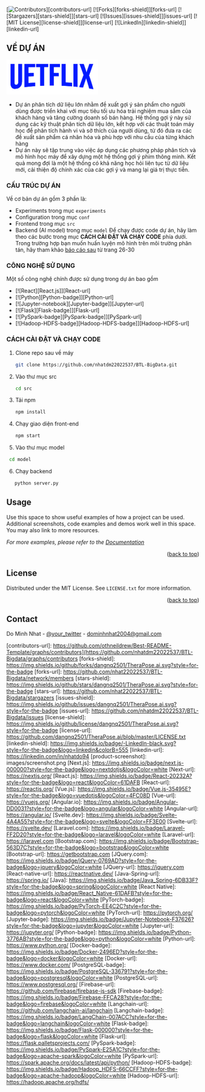 [![Contributors][contributors-shield]][contributors-url]
[![Forks][forks-shield]][forks-url]
[![Stargazers][stars-shield]][stars-url]
[![Issues][issues-shield]][issues-url]
[![MIT License][license-shield]][license-url]
[![LinkedIn][linkedin-shield]][linkedin-url]


<!-- ABOUT THE PROJECT -->
## VỀ DỰ ÁN
<img src="/public/icon.png" alt="Logo">

* Dự án phân tích dữ liệu lớn nhằm đề xuất gợi ý sản phẩm cho người dùng được triển khai với mục tiêu tối ưu hóa trải nghiệm mua sắm của khách hàng và tăng cường doanh số bán hàng. Hệ thống gợi ý này sử dụng các kỹ thuật phân tích dữ liệu lớn, kết hợp với các thuật toán máy học để phân tích hành vi và sở thích của người dùng, từ đó đưa ra các đề xuất sản phẩm cá nhân hóa và phù hợp với nhu cầu của từng khách hàng
* Dự án này sẽ tập trung vào việc áp dụng các phương pháp phân tích và mô hình học máy để xây dựng một hệ thống gợi ý phim thông minh. Kết quả mong đợi là một hệ thống có khả năng học hỏi liên tục từ dữ liệu mới, cải thiện độ chính xác của các gợi ý và mang lại giá trị thực tiễn.

### CẤU TRÚC DỰ ÁN
Về cơ bản dự án gồm 3 phần là:
* Experiments trong mục `experiments`
* Configuration trong mục `conf`
* Frontend trong mục `src`
* Backend (AI model) trong mục `model`
Để chạy được code dự án, hãy làm theo các bước trong mục **CÁCH CÀI ĐẶT VÀ CHẠY CODE** phía dưới. Trong trường hợp bạn muốn huấn luyện mô hình trên môi trường phân tán, hãy tham khảo [báo cáo sau](https://docs.google.com/document/d/1h4tqhRdhZ7xPVeudQS9jLqF0NiBpVfuLhRNCHgsna_U/edit) từ trang 26-30 




### CÔNG NGHỆ SỬ DỤNG

Một số công nghệ chính được sử dụng trong dự án bao gồm

* [![React][React.js]][React-url]
* [![Python][Python-badge]][Python-url]
* [![Jupyter-notebook][Jupyter-badge]][Jupyter-url]
* [![Flask][Flask-badge]][Flask-url]
* [![PySpark-badge][PySpark-badge]][PySpark-url]
* [![Hadoop-HDFS-badge][Hadoop-HDFS-badge]][Hadoop-HDFS-url]

### CÁCH CÀI ĐẶT VÀ CHẠY CODE

1. Clone repo sau về máy
   ```sh
   git clone https://github.com/nhatdm22022537/BTL-BigData.git
   ```
2. Vào thư mục src
	 ```sh
   cd src
   ```
3. Tải npm
   ```sh
   npm install
   ```
4. Chạy giao diện front-end
   ```sh
   npm start
   ```
5. Vào thư mục model
  ```sh
   cd model
   ```
6. Chạy backend
```sh
   python server.py
   ```



<!-- USAGE EXAMPLES -->
## Usage

Use this space to show useful examples of how a project can be used. Additional screenshots, code examples and demos work well in this space. You may also link to more resources.

_For more examples, please refer to the [Documentation](https://example.com)_

<p align="right">(<a href="#readme-top">back to top</a>)</p>







<!-- LICENSE -->
## License

Distributed under the MIT License. See `LICENSE.txt` for more information.

<p align="right">(<a href="#readme-top">back to top</a>)</p>



<!-- CONTACT -->
## Contact

Do Minh Nhat - [@your_twitter](https://twitter.com/nhatdm2k4) - dominhnhat2004@gmail.com






<!-- MARKDOWN LINKS & IMAGES -->
<!-- https://www.markdownguide.org/basic-syntax/#reference-style-links -->
[contributors-shield]: https://img.shields.io/github/contributors/dangnq2501/TheraPose.ai.svg?style=for-the-badge
[contributors-url]: https://github.com/othneildrew/Best-README-Template/graphs/contributors](https://github.com/nhatdm22022537/BTL-Bigdata/graphs/contributors 
[forks-shield]: https://img.shields.io/github/forks/dangnq2501/TheraPose.ai.svg?style=for-the-badge
[forks-url]: https://github.com/nhat22022537/BTL-Bigdata/network/members
[stars-shield]: https://img.shields.io/github/stars/dangnq2501/TheraPose.ai.svg?style=for-the-badge
[stars-url]: https://github.com/nhat22022537/BTL-Bigdata/stargazers 
[issues-shield]: https://img.shields.io/github/issues/dangnq2501/TheraPose.ai.svg?style=for-the-badge
[issues-url]: https://github.com/nhatdm22022537/BTL-Bigdata/issues
[license-shield]: https://img.shields.io/github/license/dangnq2501/TheraPose.ai.svg?style=for-the-badge
[license-url]: https://github.com/dangnq2501/TheraPose.ai/blob/master/LICENSE.txt
[linkedin-shield]: https://img.shields.io/badge/-LinkedIn-black.svg?style=for-the-badge&logo=linkedin&colorB=555
[linkedin-url]: https://linkedin.com/in/nhatdo94
[product-screenshot]: images/screenshot.png
[Next.js]: https://img.shields.io/badge/next.js-000000?style=for-the-badge&logo=nextdotjs&logoColor=white
[Next-url]: https://nextjs.org/
[React.js]: https://img.shields.io/badge/React-20232A?style=for-the-badge&logo=react&logoColor=61DAFB
[React-url]: https://reactjs.org/
[Vue.js]: https://img.shields.io/badge/Vue.js-35495E?style=for-the-badge&logo=vuedotjs&logoColor=4FC08D
[Vue-url]: https://vuejs.org/
[Angular.io]: https://img.shields.io/badge/Angular-DD0031?style=for-the-badge&logo=angular&logoColor=white
[Angular-url]: https://angular.io/
[Svelte.dev]: https://img.shields.io/badge/Svelte-4A4A55?style=for-the-badge&logo=svelte&logoColor=FF3E00
[Svelte-url]: https://svelte.dev/
[Laravel.com]: https://img.shields.io/badge/Laravel-FF2D20?style=for-the-badge&logo=laravel&logoColor=white
[Laravel-url]: https://laravel.com
[Bootstrap.com]: https://img.shields.io/badge/Bootstrap-563D7C?style=for-the-badge&logo=bootstrap&logoColor=white
[Bootstrap-url]: https://getbootstrap.com
[JQuery.com]: https://img.shields.io/badge/jQuery-0769AD?style=for-the-badge&logo=jquery&logoColor=white
[JQuery-url]: https://jquery.com 
[React-native-url]: https://reactnative.dev/
[Java-Spring-url]: https://spring.io/
[Java]: https://img.shields.io/badge/Java_Spring-6DB33F?style=for-the-badge&logo=spring&logoColor=white
[React Native]: https://img.shields.io/badge/React_Native-61DAFB?style=for-the-badge&logo=react&logoColor=white
[PyTorch-badge]: https://img.shields.io/badge/PyTorch-EE4C2C?style=for-the-badge&logo=pytorch&logoColor=white
[PyTorch-url]: https://pytorch.org/
[Jupyter-badge]: https://img.shields.io/badge/Jupyter-Notebook-F37626?style=for-the-badge&logo=jupyter&logoColor=white
[Jupyter-url]: https://jupyter.org/
[Python-badge]: https://img.shields.io/badge/Python-3776AB?style=for-the-badge&logo=python&logoColor=white
[Python-url]: https://www.python.org/
[Docker-badge]: https://img.shields.io/badge/Docker-2496ED?style=for-the-badge&logo=docker&logoColor=white
[Docker-url]: https://www.docker.com/
[PostgreSQL-badge]: https://img.shields.io/badge/PostgreSQL-336791?style=for-the-badge&logo=postgresql&logoColor=white
[PostgreSQL-url]: https://www.postgresql.org/
[Firebase-url]: https://github.com/firebase/firebase-js-sdk
[Firebase-badge]: https://img.shields.io/badge/Firebase-FFCA28?style=for-the-badge&logo=firebase&logoColor=white
[Langchain-url]: https://github.com/langchain-ai/langchain
[Langchain-badge]: https://img.shields.io/badge/LangChain-007ACC?style=for-the-badge&logo=langchain&logoColor=white
[Flask-badge]: https://img.shields.io/badge/Flask-000000?style=for-the-badge&logo=flask&logoColor=white
[Flask-url]: https://flask.palletsprojects.com/
[PySpark-badge]: https://img.shields.io/badge/PySpark-E25A1C?style=for-the-badge&logo=apache-spark&logoColor=white
[PySpark-url]: https://spark.apache.org/docs/latest/api/python/
[Hadoop-HDFS-badge]: https://img.shields.io/badge/Hadoop_HDFS-66CCFF?style=for-the-badge&logo=apache-hadoop&logoColor=white
[Hadoop-HDFS-url]: https://hadoop.apache.org/hdfs/
